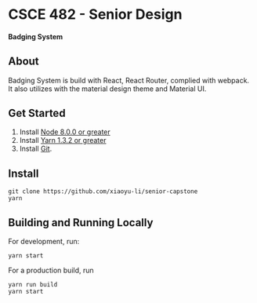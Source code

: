 # CSCE 482 - Senior Design
#### Badging System

## About
Badging System is build with React, React Router, complied with webpack. It also utilizes with the material design theme and Material UI.

## Get Started
1. Install [Node 8.0.0 or greater](https://nodejs.org)
1. Install [Yarn 1.3.2 or greater](https://yarnpkg.com/en/)
1. Install [Git](https://git-scm.com/downloads).

## Install
	git clone https://github.com/xiaoyu-li/senior-capstone
	yarn

## Building and Running Locally
For development, run:

	yarn start

For a production build, run

	yarn run build
	yarn start
